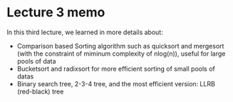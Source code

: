 # Lecture 3 memo
In this third lecture, we learned in more details about:
- Comparison based Sorting algorithm such as quicksort and mergesort (with the constraint of miminum complexity of nlog(n)), useful for large pools of data
- Bucketsort and radixsort for more efficient sorting of small pools of datas
- Binary search tree, 2-3-4 tree, and the most efficient version: LLRB (red-black) tree
